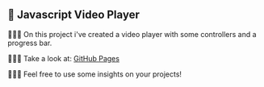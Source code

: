 ## 🚀 Javascript Video Player

👨🏽‍💻 On this project i've created a video player with some controllers and a progress bar.

🕵🏽‍♂️ Take a look at: [GitHub Pages](https://matheus-gs.github.io/video-player/)

🙋🏽‍♂️ Feel free to use some insights on your projects!
